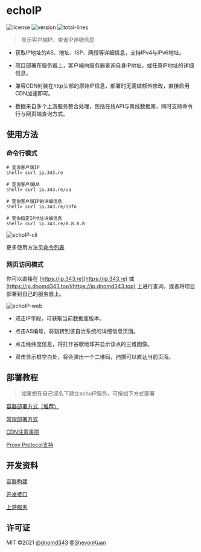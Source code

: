 # echoIP

![license](https://img.shields.io/badge/license-MIT-orange.svg)
![version](https://img.shields.io/badge/version-v1.3-brightgreen.svg)
![total-lines](https://img.shields.io/tokei/lines/github/dnomd343/echoIP)

> 显示客户端IP、查询IP详细信息

+ 获取IP地址的AS、地址、ISP、网段等详细信息，支持IPv4与IPv6地址。

+ 项目部署在服务器上，客户端向服务器查询自身IP地址，或任意IP地址的详细信息。

+ 兼容CDN封装在http头部的原始IP信息，部署时无需做额外修改，直接启用CDN加速即可。

+ 数据来自多个上游服务整合处理，包括在线API与离线数据库，同时支持命令行与网页端查询方式。

## 使用方法

### 命令行模式

```
# 查询客户端IP
shell> curl ip.343.re

# 查询客户端UA
shell> curl ip.343.re/ua

# 查询客户端IP的详细信息
shell> curl ip.343.re/info

# 查询指定IP地址详细信息
shell> curl ip.343.re/8.8.8.8
```

![echoIP-cli](https://pic.dnomd343.top/images/X4F.png)

更多使用方法见[命令列表](./docs/cmd-list.md)

### 网页访问模式

你可以直接在 [https://ip.343.re](https://ip.343.re) 或 [https://ip.dnomd343.top](https://ip.dnomd343.top) 上进行查询，或者将项目部署到自己的服务器上。

![echoIP-web](https://pic.dnomd343.top/images/FR5.png)

+ 双击IP字段，可获取当前数据库版本。

+ 点击AS编号，将跳转到该自治系统的详细信息页面。

+ 点击经纬度信息，将打开谷歌地球并显示该点的三维图像。

+ 双击显示框空白处，将会弹出一个二维码，扫描可以直达当前页面。

## 部署教程

> 如果想在自己域名下建立echoIP服务，可按如下方式部署

[容器部署方式（推荐）](./docs/setup-docker.md)

[常规部署方式](./docs/setup.md)

[CDN注意事项](./docs/cdn.md)

[Proxy Protocol支持](./docs/setup-proxy-protocol.md)

## 开发资料

[容器构建](./docs/docker.md)

[开发接口](./docs/interface.md)

[上游服务](./docs/upstream.md)

## 许可证

MIT ©2021 [@dnomd343](https://github.com/dnomd343) [@ShevonKuan](https://github.com/ShevonKuan)